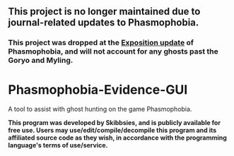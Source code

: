 ## This project is no longer maintained due to journal-related updates to Phasmophobia. 
### This project was dropped at the [Exposition update](https://steamdb.info/app/739630/patchnotes/) of Phasmophobia, and will not account for any ghosts past the Goryo and Myling.

# Phasmophobia-Evidence-GUI
A tool to assist with ghost hunting on the game Phasmophobia.

**This program was developed by Skibbsies, and is publicly available for free use. Users may use/edit/compile/decompile this program and its affiliated source code as they wish, in accordance with the programming language's terms of use/service.**
